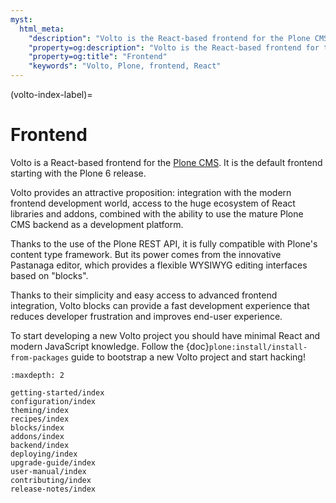 ```yaml
---
myst:
  html_meta:
    "description": "Volto is the React-based frontend for the Plone CMS. It is the default UI for the Plone 6 release."
    "property=og:description": "Volto is the React-based frontend for the Plone CMS. It is the default UI for the Plone 6 release."
    "property=og:title": "Frontend"
    "keywords": "Volto, Plone, frontend, React"
---
```


(volto-index-label)=

# Frontend

Volto is a React-based frontend for the [Plone CMS](https://plone.org).
It is the default frontend starting with the Plone 6 release.

Volto provides an attractive proposition:
integration with the modern frontend development world,
access to the huge ecosystem of React libraries and addons,
combined with the ability to use the mature Plone CMS backend as a development platform.

Thanks to the use of the Plone REST API, it is fully compatible with
Plone's content type framework. But its power comes from the innovative Pastanaga editor,
which provides a flexible WYSIWYG editing interfaces based on "blocks".

Thanks to their simplicity and easy access to advanced frontend integration,
Volto blocks can provide a fast development experience that reduces
developer frustration and improves end-user experience.

To start developing a new Volto project you should have minimal React and
modern JavaScript knowledge. Follow the {doc}`plone:install/install-from-packages`
guide to bootstrap a new Volto project and start hacking!

```{toctree}
:maxdepth: 2

getting-started/index
configuration/index
theming/index
recipes/index
blocks/index
addons/index
backend/index
deploying/index
upgrade-guide/index
user-manual/index
contributing/index
release-notes/index
```
